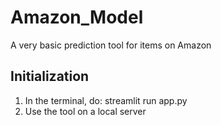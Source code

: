# Amazon_Model
 A very basic prediction tool for items on Amazon

## Initialization
 1. In the terminal, do: streamlit run app.py
 2. Use the tool on a local server
